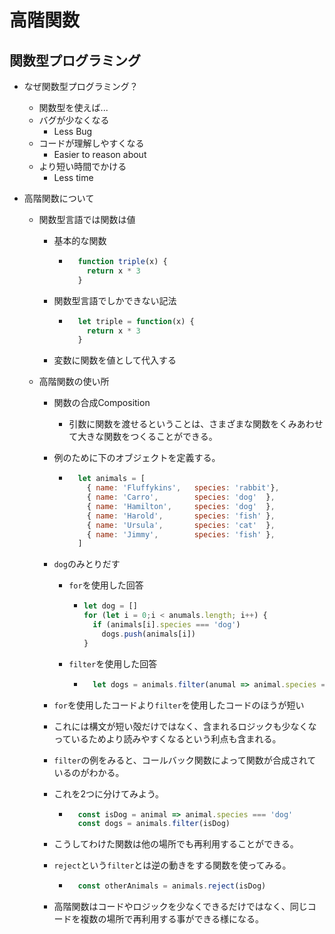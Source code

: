 # 高階関数

## 関数型プログラミング

- なぜ関数型プログラミング？
  - 関数型を使えば...
  - バグが少なくなる
    - Less Bug
  - コードが理解しやすくなる
    - Easier to reason about
  - より短い時間でかける
    - Less time

- 高階関数について
  - 関数型言語では関数は値
    - 基本的な関数
      - ```JavaScript
          function triple(x) {
            return x * 3
          }
        ```
    - 関数型言語でしかできない記法
      - ```JavaScript
          let triple = function(x) {
            return x * 3
          }
        ```
    - 変数に関数を値として代入する

  - 高階関数の使い所
    - 関数の合成Composition
      - 引数に関数を渡せるということは、さまざまな関数をくみあわせて大きな関数をつくることができる。
    - 例のために下のオブジェクトを定義する。
      - ```JavaScript
          let animals = [
            { name: 'Fluffykins',	species: 'rabbit'},
            { name: 'Carro',		species: 'dog'	},
            { name: 'Hamilton',		species: 'dog'	},
            { name: 'Harold',		species: 'fish'	},
            { name: 'Ursula', 		species: 'cat'	},
            { name: 'Jimmy', 		species: 'fish'	},
          ]
        ```

    - `dog`のみとりだす
      - `for`を使用した回答
        - ```JavaScript
          let dog = []
          for (let i = 0;i < anumals.length; i++) {
            if (animals[i].species === 'dog')
              dogs.push(animals[i])
          }
          ```
      - `filter`を使用した回答
        - ```JavaScript
            let dogs = animals.filter(anumal => animal.species === 'dog')
          ```

    - `for`を使用したコードより`filter`を使用したコードのほうが短い
    - これには構文が短い殻だけではなく、含まれるロジックも少なくなっているためより読みやすくなるという利点も含まれる。
    - `filter`の例をみると、コールバック関数によって関数が合成されているのがわかる。
    - これを2つに分けてみよう。
      - ```JavaScript
          const isDog = animal => animal.species === 'dog'
          const dogs = animals.filter(isDog)
        ```
    - こうしてわけた関数は他の場所でも再利用することができる。
    - `reject`という`filter`とは逆の動きをする関数を使ってみる。
      - ```JavaScript
          const otherAnimals = animals.reject(isDog)
        ```
    - 高階関数はコードやロジックを少なくできるだけではなく、同じコードを複数の場所で再利用する事ができる様になる。
